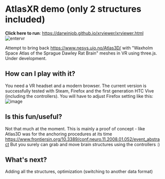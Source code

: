 # AtlasXR demo (only 2 structures included)

**Click here to run**: 
https://darwinjob.github.io/xrviewer/xrviewer.html
![entervr](https://user-images.githubusercontent.com/358762/223163512-a4e2869c-3bbc-4314-8ee1-7b5737706e4a.png)

Attempt to bring back https://www.nesys.uio.no/Atlas3D/ with "Waxholm Space Atlas of the Sprague Dawley Rat Brain" meshes in VR using three.js. Under development. 
## How can I play with it?
You need a VR headset and a modern browser. The current version is successfully tested with Steam, Firefox and the first generation HTC Vive (including the controllers). You will have to adjust Firefox setting like this:
![image](https://user-images.githubusercontent.com/358762/222919642-c7d2c02c-53d2-4be4-80a4-cce6cda42623.png)
## Is this fun/useful?
Not that much at the moment. This is mainly a proof of concept - like Atlas3D was for the anchoring procedures at its time https://www.frontiersin.org/10.3389/conf.neuro.11.2008.01.052/event_abstract But you surely can grab and move brain structures using the controllers :)
## What's next?
Adding all the structures, optimization (switching to another data format)
